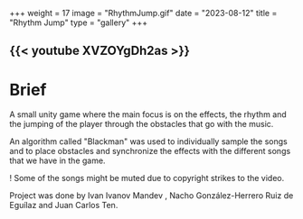 +++
weight = 17
image = "RhythmJump.gif"
date = "2023-08-12"
title = "Rhythm Jump"
type = "gallery"
+++

{{< youtube XVZOYgDh2as >}}
---
# Brief

A small unity game where the main focus is on the effects, the rhythm and the jumping of the player through the obstacles that go with the music.

An algorithm called "Blackman" was used to individually sample the songs and to place obstacles and synchronize the effects with the different songs that we have in the game.

 ! Some of the songs might be muted due to copyright strikes to the video.

Project was done by Ivan Ivanov Mandev , Nacho González-Herrero Ruiz de Eguílaz and Juan Carlos Ten.